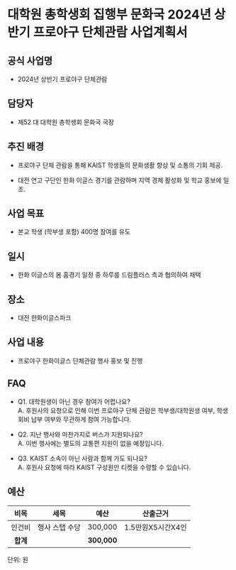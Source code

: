 대학원 총학생회 집행부 문화국 2024년 상반기 프로야구 단체관람 사업계획서
===

## 공식 사업명

-   2024년 상반기 프로야구 단체관람
    

## 담당자

-   제52 대 대학원 총학생회 문화국 국장
    

## 추진 배경

-   프로야구 단체 관람을 통해 KAIST 학생들의 문화생활 향상 및 소통의 기회 제공.
    
-   대전 연고 구단인 한화 이글스 경기를 관람하며 지역 경제 활성화 및 학교 홍보에 일조.
    

## 사업 목표

-   본교 학생 (학부생 포함) 400명 참여를 유도
    

## 일시

-   한화 이글스의 봄 홈경기 일정 중 하루를 드림플러스 측과 협의하여 채택
    

## 장소

-   대전 한화이글스파크
    

## 사업 내용

-   프로야구 한화이글스 단체관람 행사 홍보 및 진행

## FAQ

-   Q1. 대학원생이 아닌 경우 참여가 어렵나요?  
    A. 후원사의 요청으로 인해 이번 프로야구 단체 관람은 학부생/대학원생 여부, 학생회비 납부 여부와 무관하게 참여 가능합니다.
    
-   Q2. 지난 행사와 마찬가지로 버스가 지원되나요?  
    A. 이번 행사에는 별도의 교통편 지원이 없을 예정입니다.
    
-   Q3. KAIST 소속이 아닌 사람과 함께 가도 되나요?  
    A. 후원사 요청에 따라 KAIST 구성원만 티켓을 수령할 수 있습니다.
    

## 예산

|  **비목** |   **세목**   | **예산** | **산출근거** |
|:----------:|:------------:|:--------:|:--------:|
| 인건비 | 행사 스탭 수당 | 300,000 | 1.5만원X5시간X4인 |
|   **합계**  |              | **300,000**|  |

단위: 원
